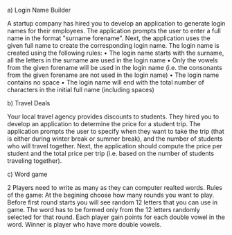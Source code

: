 a) Login Name Builder

A startup company has hired you to develop an application to generate login names
for their employees. The application prompts the user to enter a full name in the
format "surname forename". Next, the application uses the given full name to
create the corresponding login name. The login name is created using the following
rules:
• The login name starts with the surname, all the letters in the surname are
used in the login name
• Only the vowels from the given forename will be used in the login name (i.e.
the consonants from the given forename are not used in the login name)
• The login name contains no space
• The login name will end with the total number of characters in the initial full
name (including spaces)


b) Travel Deals

Your local travel agency provides discounts to students. They hired you to develop
an application to determine the price for a student trip. The application prompts the
user to specify when they want to take the trip (that is either during winter break or
summer break), and the number of students who will travel together. Next, the
application should compute the price per student and the total price per trip (i.e.
based on the number of students traveling together).


c) Word game

2 Players need to write as many as they can computer realted words.
Rules of the game: 
At the begining choose how many rounds you want to play.
Before first round starts you will see random 12 letters that you can use in game.
The word has to be formed only from the 12 letters randomly selected for that round.
Each player gain points for each double vowel in the word.
Winner is player who have more double vowels.

